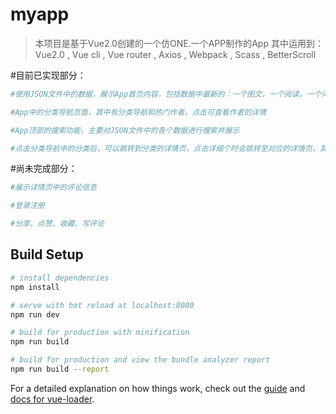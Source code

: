 # myapp

> 本项目是基于Vue2.0创建的一个仿ONE.一个APP制作的App
 其中运用到：Vue2.0 , Vue cli , Vue router , Axios , Webpack , Scass , BetterScroll


#目前已实现部分：

``` bash
#使用JSON文件中的数据，展示App首页内容，包括数据中最新的：一个图文，一个阅读，一个问答，一个音乐，一个影视

#App中的分类导航页面，其中有分类导航和热门作者，点击可查看作者的详情

#App顶部的搜索功能，主要对JSON文件中的各个数据进行搜索并展示

#点击分类导航中的分类后，可以跳转到分类的详情页，点击详细个时会跳转至对应的详情页，其展示内容和作者信息
```

#尚未完成部分：

``` bash
#展示详情页中的评论信息

#登录注册

#分享、点赞、收藏、写评论
```


## Build Setup

``` bash
# install dependencies
npm install

# serve with hot reload at localhost:8080
npm run dev

# build for production with minification
npm run build

# build for production and view the bundle analyzer report
npm run build --report
```

For a detailed explanation on how things work, check out the [guide](http://vuejs-templates.github.io/webpack/) and [docs for vue-loader](http://vuejs.github.io/vue-loader).
